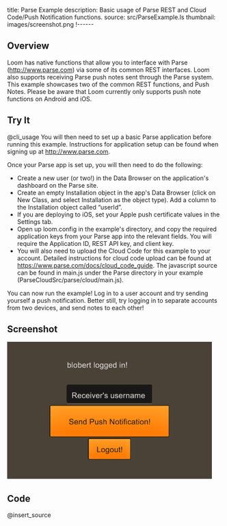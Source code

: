 title: Parse Example
description: Basic usage of Parse REST and Cloud Code/Push Notification functions.
source: src/ParseExample.ls
thumbnail: images/screenshot.png
!------

## Overview
Loom has native functions that allow you to interface with Parse (http://www.parse.com) via some of its common REST interfaces. Loom also supports receiving Parse push notes sent through the Parse system. This example showcases two of the common REST functions, and Push Notes.
Please be aware that Loom currently only supports push note functions on Android and iOS.

## Try It
@cli_usage
You will then need to set up a basic Parse application before running this example.
Instructions for application setup can be found when signing up at http://www.parse.com.

Once your Parse app is set up, you will then need to do the following:

- Create a new user (or two!) in the Data Browser on the application's dashboard on the Parse site.
- Create an empty Installation object in the app's Data Browser (click on New Class, and select Installation as the object type). Add a column to the Installation object called “userId”.
- If you are deploying to iOS, set your Apple push certificate values in the Settings tab.
- Open up loom.config in the example's directory, and copy the required application keys from your Parse app into the relevant fields. You will require the Application ID, REST API key, and client key.
- You will also need to upload the Cloud Code for this example to your account.  Detailed instructions for cloud code upload can be found at https://www.parse.com/docs/cloud_code_guide. The javascript source can be found in main.js under the Parse directory in your example (ParseCloudSrc/parse/cloud/main.js).

You can now run the example! Log in to a user account and try sending yourself a push notification. Better still, try logging in to separate accounts from two devices, and send notes to each other!

## Screenshot
![Screenshot](images/screenshot.png)

## Code
@insert_source
